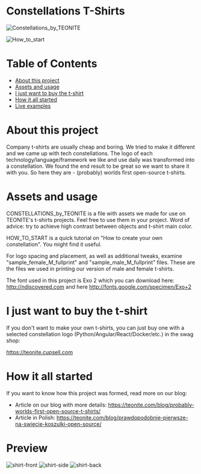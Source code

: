 # Constellations T-Shirts

![Constellations_by_TEONITE](http://i.imgur.com/HU111S6.jpg)

![How_to_start](http://i.imgur.com/TSvuBR6.jpg)

# Table of Contents
* [About this project](#about-this-project)
* [Assets and usage](#assets-and-usage)
* [I just want to buy the t-shirt](#i-just-want-do-buy-the-t-shirt)
* [How it all started](#how-it-all-started)
* [Live examples](#preview)

# About this project

Company t-shirts are usually cheap and boring. We tried to make it different and we came up with tech constellations.
The logo of each technology/language/framework we like and use daily was transformed into a constellation. 
We found the end result to be great so we want to share it with you. 
So here they are - (probably) worlds first open-source t-shirts.

# Assets and usage

CONSTELLATIONS_by_TEONITE is a file with assets we made for use on TEONITE's t-shirts projects. 
Feel free to use them in your project. Word of advice: try to achieve high contrast between objects and t-shirt main color.

HOW_TO_START is a quick tutorial on "How to create your own constellation". You might find it useful.

For logo spacing and placement, as well as additional tweaks, examine "sample_female_M_fullprint" and "sample_male_M_fullprint" files. These are the files we used in printing our version of male and female t-shirts.

The font used in this project is Exo 2 which you can download here: http://ndiscovered.com and here http://fonts.google.com/specimen/Exo+2

# I just want to buy the t-shirt

If you don't want to make your own t-shirts, you can just buy one with a selected constellation logo (Python/Angular/React/Docker/etc.) in the swag shop:

https://teonite.cupsell.com

# How it all started

If you want to know how this project was formed, read more on our blog:
* Article on our blog with more details: https://teonite.com/blog/probably-worlds-first-open-source-t-shirts/
* Article in Polish: https://teonite.com/blog/prawdopodobnie-pierwsze-na-swiecie-koszulki-open-source/

# Preview

![shirt-front](http://i.imgur.com/tlKyKLF.jpg)
![shirt-side](http://i.imgur.com/MpYbGFi.jpg)
![shirt-back](http://i.imgur.com/67lhpGS.jpg)
